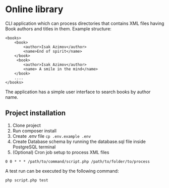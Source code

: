 # Online library
CLI application which can process directories that contains XML files having Book authors and titles in them.
Example structure:

```
<books>
    <book>
        <author>Isak Azimov</author>
        <name>End of spirit</name>
    </book>
     <book>
        <author>Isak Azimov</author>
        <name> A smile in the mind</name>
    </book>
    ....
</books>
```

The application has a simple user interface to search books by author name.

## Project installation

1. Clone project
2. Run composer install
3. Create .env file ```cp .env.example .env```
4. Create Database schema by running the database.sql file inside PostgreSQL terminal
5. (Optional) Cron job setup to process XML files

```0 0 * * * /path/to/command/script.php /path/to/folder/to/process```


A test run can be executed by the following command:

```php script.php test```